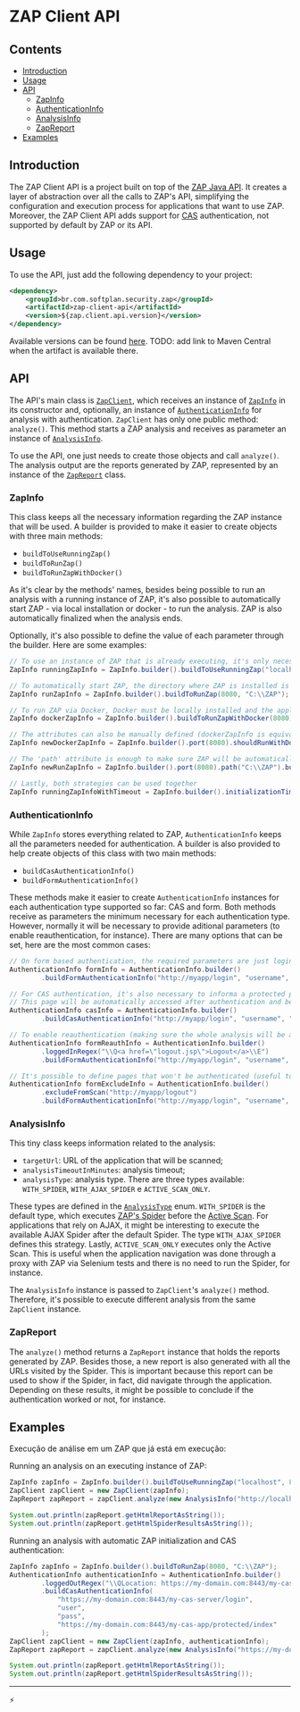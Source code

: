 # ZAP Client API

## Contents

- [Introduction](#introduction)
- [Usage](#usage)
- [API](#api)
    - [ZapInfo](#zapinfo)
    - [AuthenticationInfo](#authenticationinfo)
    - [AnalysisInfo](#analysisinfo)
    - [ZapReport](#zapreport)
- [Examples](#examples)

## Introduction

The ZAP Client API is a project built on top of the [ZAP Java API](https://github.com/zaproxy/zaproxy/wiki/ApiJava). It creates a layer of abstraction over all the calls to ZAP's API, simplifying the configuration and execution process for applications that want to use ZAP. Moreover, the ZAP Client API adds support for [CAS](http://jasig.github.io/cas/) authentication, not supported by default by ZAP or its API.

## Usage

To use the API, just add the following dependency to your project:

```xml
<dependency>
	<groupId>br.com.softplan.security.zap</groupId>
	<artifactId>zap-client-api</artifactId>
	<version>${zap.client.api.version}</version>
</dependency>
```

Available versions can be found [here](). TODO: add link to Maven Central when the artifact is available there.

## API

The API's main class is [`ZapClient`](src/main/java/br/com/softplan/security/zap/api/ZapClient.java), which receives an instance of [`ZapInfo`](../zap-utils/src/main/java/br/com/softplan/security/zap/commons/ZapInfo.java) in its constructor and, optionally, an instance of [`AuthenticationInfo`](src/main/java/br/com/softplan/security/zap/api/model/AuthenticationInfo.java) for analysis with authentication. `ZapClient` has only one public method: `analyze()`. This method starts a ZAP analysis and receives as parameter an instance of [`AnalysisInfo`](src/main/java/br/com/softplan/security/zap/api/model/AnalysisInfo.java).

To use the API, one just needs to create those objects and call `analyze()`. The analysis output are the reports generated by ZAP, represented by an instance of the [`ZapReport`](src/main/java/br/com/softplan/security/zap/api/report/ZapReport.java) class.

### ZapInfo

This class keeps all the necessary information regarding the ZAP instance that will be used. A builder is provided to make it easier to create objects with three main methods:

- `buildToUseRunningZap()`
- `buildToRunZap()`
- `buildToRunZapWithDocker()`

As it's clear by the methods' names, besides being possible to run an analysis with a running instance of ZAP, it's also possible to automatically start ZAP - via local installation or docker - to run the analysis. ZAP is also automatically finalized when the analysis ends.

Optionally, it's also possible to define the value of each parameter through the builder. Here are some examples:

```java
// To use an instance of ZAP that is already executing, it's only necessary to inform ZAP's host and port
ZapInfo runningZapInfo = ZapInfo.builder().buildToUseRunningZap("localhost", 8080);

// To automatically start ZAP, the directory where ZAP is installed is required
ZapInfo runZapInfo = ZapInfo.builder().buildToRunZap(8080, "C:\\ZAP");

// To run ZAP via Docker, Docker must be locally installed and the application must have permission to run Docker
ZapInfo dockerZapInfo = ZapInfo.builder().buildToRunZapWithDocker(8080);

// The attributes can also be manually defined (dockerZapInfo is equivalent to newDockerZapInfo, for instance)
ZapInfo newDockerZapInfo = ZapInfo.builder().port(8080).shouldRunWithDocker(true).build();

// The 'path' attribute is enough to make sure ZAP will be automatically started
ZapInfo newRunZapInfo = ZapInfo.builder().port(8080).path("C:\\ZAP").build(); // equivalent to runZapInfo

// Lastly, both strategies can be used together
ZapInfo runningZapInfoWithTimeout = ZapInfo.builder().initializationTimeoutInMillis(30000L).buildToRunZap(8090, "C:\\ZAP");
```

### AuthenticationInfo

While `ZapInfo` stores everything related to ZAP, `AuthenticationInfo` keeps all the parameters needed for authentication. A builder is also provided to help create objects of this class with two main methods:

- `buildCasAuthenticationInfo()`
- `buildFormAuthenticationInfo()`

These methods make it easier to create `AuthenticationInfo` instances for each authentication type supported so far: CAS and form. Both methods receive as parameters the minimum necessary for each authentication type. However, normally it will be necessary to provide aditional parameters (to enable reauthentication, for instance). There are many options that can be set, here are the most common cases:

```java
// On form based authentication, the required parameters are just loginUrl, username and password
AuthenticationInfo formInfo = AuthenticationInfo.builder()
        .buildFormAuthenticationInfo("http://myapp/login", "username", "password");

// For CAS authentication, it's also necessary to informa a protected page for each context that will be analyzed
// This page will be automatically accessed after authentication and before ZAP's scan, avoiding redirections during the scan
AuthenticationInfo casInfo = AuthenticationInfo.builder()
        .buildCasAuthenticationInfo("http://myapp/login", "username", "password", "http://mydomain/myapp/protected/somePage");

// To enable reauthentication (making sure the whole analysis will be authenticated), simply define a value for either loggedInRegex or loggedOutRegex
AuthenticationInfo formReauthInfo = AuthenticationInfo.builder()
        .loggedInRegex("\\Q<a href=\"logout.jsp\">Logout</a>\\E")
        .buildFormAuthenticationInfo("http://myapp/login", "username", "password");

// It's possible to define pages that won't be authenticated (useful to exclude logout pages from the scan, in case reauthentication is not possible
AuthenticationInfo formExcludeInfo = AuthenticationInfo.builder()
        .excludeFromScan("http://myapp/logout")
        .buildFormAuthenticationInfo("http://myapp/login", "username", "password");
```

### AnalysisInfo

This tiny class keeps information related to the analysis:

- `targetUrl`: URL of the application that will be scanned;
- `analysisTimeoutInMinutes`: analysis timeout;
- `analysisType`: analysis type. There are three types available: `WITH_SPIDER`, `WITH_AJAX_SPIDER` e `ACTIVE_SCAN_ONLY`.

These types are defined in the [`AnalysisType`](src/main/java/br/com/softplan/security/zap/api/model/AnalysisType.java) enum. `WITH_SPIDER` is the default type, which executes [ZAP's Spider](https://github.com/zaproxy/zap-core-help/wiki/HelpStartConceptsSpider) before the [Active Scan](https://github.com/zaproxy/zap-core-help/wiki/HelpStartConceptsAscan). For applications that rely on AJAX, it might be interesting to execute the available AJAX Spider after the default Spider. The type `WITH_AJAX_SPIDER` defines this strategy. Lastly, `ACTIVE_SCAN_ONLY` executes only the Active Scan. This is useful when the application navigation was done through a proxy with ZAP via Selenium tests and there is no need to run the Spider, for instance.

The `AnalysisInfo` instance is passed to `ZapClient`'s `analyze()` method. Therefore, it's possible to execute different analysis from the same `ZapClient` instance.

### ZapReport

The `analyze()` method returns a `ZapReport` instance that holds the reports generated by ZAP. Besides those, a new report is also generated with all the URLs visited by the Spider. This is important because this report can be used to show if the Spider, in fact, did navigate through the application. Depending on these results, it might be possible to conclude if the authentication worked or not, for instance.

## Examples

Execução de análise em um ZAP que já está em execução:

Running an analysis on an executing instance of ZAP:

```java
ZapInfo zapInfo = ZapInfo.builder().buildToUseRunningZap("localhost", 8080);
ZapClient zapClient = new ZapClient(zapInfo);
ZapReport zapReport = zapClient.analyze(new AnalysisInfo("http://localhost:8090/bodgeit", 120));

System.out.println(zapReport.getHtmlReportAsString());
System.out.println(zapReport.getHtmlSpiderResultsAsString());
```

Running an analysis with automatic ZAP initialization and CAS authentication:

```java
ZapInfo zapInfo = ZapInfo.builder().buildToRunZap(8080, "C:\\ZAP");
AuthenticationInfo authenticationInfo = AuthenticationInfo.builder()
        .loggedOutRegex("\\QLocation: https://my-domain.com:8443/my-cas-server/\\E.*")
        .buildCasAuthenticationInfo(
            "https://my-domain.com:8443/my-cas-server/login", 
            "user", 
            "pass", 
            "https://my-domain.com:8443/my-cas-app/protected/index"
        );
ZapClient zapClient = new ZapClient(zapInfo, authenticationInfo);
ZapReport zapReport = zapClient.analyze(new AnalysisInfo("https://my-domain.com:8443/my-cas-app", 120));

System.out.println(zapReport.getHtmlReportAsString());
System.out.println(zapReport.getHtmlSpiderResultsAsString());
```

---
:zap:
